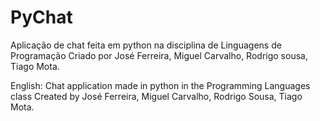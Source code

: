 # PyChat
Aplicação de chat feita em python na disciplina de Linguagens de Programação
Criado por José Ferreira, Miguel Carvalho, Rodrigo sousa, Tiago Mota.

English:
Chat application made in python in the Programming Languages class
Created by José Ferreira, Miguel Carvalho, Rodrigo Sousa, Tiago Mota.
